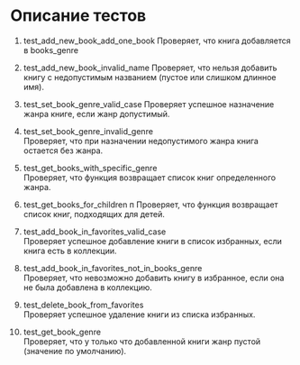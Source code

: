 # Описание тестов

1. test_add_new_book_add_one_book
   Проверяет, что книга добавляется в books_genre

1. test_add_new_book_invalid_name
   Проверяет, что нельзя добавить книгу с недопустимым названием (пустое или слишком длинное имя).

2. test_set_book_genre_valid_case
   Проверяет успешное назначение жанра книге, если жанр допустимый.

3. test_set_book_genre_invalid_genre  
   Проверяет, что при назначении недопустимого жанра книга остается без жанра.

4. test_get_books_with_specific_genre  
   Проверяет, что функция возвращает список книг определенного жанра.

5. test_get_books_for_children  п
   Проверяет, что функция возвращает список книг, подходящих для детей.

6. test_add_book_in_favorites_valid_case  
   Проверяет успешное добавление книги в список избранных, если книга есть в коллекции.

7. test_add_book_in_favorites_not_in_books_genre  
   Проверяет, что невозможно добавить книгу в избранное, если она не была добавлена в коллекцию.

8. test_delete_book_from_favorites  
   Проверяет успешное удаление книги из списка избранных.

9. test_get_book_genre  
   Проверяет, что у только что добавленной книги жанр пустой (значение по умолчанию).